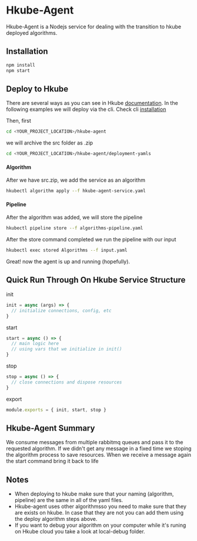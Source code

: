 # Hkube-Agent

Hkube-Agent is a Nodejs service for dealing with the transition to hkube deployed algorithms.

## Installation


```bash
npm install
npm start
```

## Deploy to Hkube

There are several ways as you can see in Hkube [documentation](https://hkube.io/learn/#integrate-algorithms).
In the following examples we will deploy via the cli.
Check cli [installation](https://hkube.io/learn/#cli)  

Then, first
```bash
cd <YOUR_PROJECT_LOCATION>/hkube-agent
```
we will archive the src folder as .zip

```bash
cd <YOUR_PROJECT_LOCATION>/hkube-agent/deployment-yamls
```

#### Algorithm

After we have src.zip, we add the service as an algorithm
```bash
hkubectl algorithm apply --f hkube-agent-service.yaml
```

#### Pipeline
  

After the algorithm was added, we will store the pipeline
```bash
hkubectl pipeline store --f algorithms-pipeline.yaml
```

After the store command completed we run the pipeline with our input 
```bash
hkubectl exec stored Algorithms --f input.yaml
```

Great! now the agent is up and running (hopefully).

## Quick Run Through On Hkube Service Structure


init
```js
init = async (args) => {
  // initialize connections, config, etc
}
```

start
```js
start = async () => {
  // main logic here 
  // using vars that we initialize in init()
}
```

stop
```js
stop = async () => {
  // close connections and dispose resources
}
```

export
```js
module.exports = { init, start, stop }
```

## Hkube-Agent Summary
We consume messages from multiple rabbitmq queues and pass it to the requested algorithm. If we didn't get any message in a fixed time we stoping the algorithm process to save resources. When we receive a message again the start command bring it back to life

## Notes
* When deploying to hkube make sure that your naming (algorithm, pipeline) are the same in all of the yaml files. 
* Hkube-agent uses other algorithmsso you need to make sure that they are exists on hkube. In case that they are not you can add them using the deploy algorithm steps above.
* If you want to debug your algorithm on your computer while it's runing on Hkube cloud you take a look at local-debug folder.